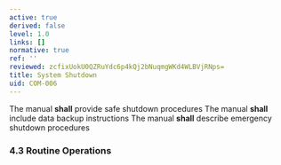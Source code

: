 ```yaml
---
active: true
derived: false
level: 1.0
links: []
normative: true
ref: ''
reviewed: zcfixUokU0QZRuYdc6p4kQj2bNuqmgWKd4WLBVjRNps=
title: System Shutdown
uid: COM-006
---
```


The manual **shall** provide safe shutdown procedures
The manual **shall** include data backup instructions
The manual **shall** describe emergency shutdown procedures

### 4.3 Routine Operations